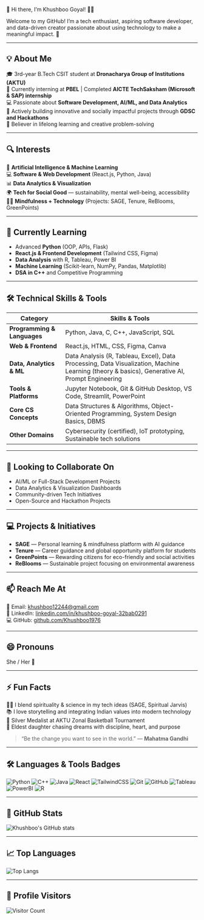 👋 Hi there, I’m Khushboo Goyal! 👩‍💻

Welcome to my GitHub! I’m a tech enthusiast, aspiring software developer, and data-driven creator passionate about using technology to make a meaningful impact. 🌱

---

## 💡 About Me
🎓 3rd-year B.Tech CSIT student at **Dronacharya Group of Institutions (AKTU)**  
💼 Currently interning at **PBEL** | Completed **AICTE TechSaksham (Microsoft & SAP) internship**  
💻 Passionate about **Software Development, AI/ML, and Data Analytics**  
🚀 Actively building innovative and socially impactful projects through **GDSC and Hackathons**  
🌸 Believer in lifelong learning and creative problem-solving  

---

## 🔍 Interests
🤖 **Artificial Intelligence & Machine Learning**  
💻 **Software & Web Development** (React.js, Python, Java)  
📊 **Data Analytics & Visualization**  
🌍 **Tech for Social Good** — sustainability, mental well-being, accessibility  
🧘‍♀️ **Mindfulness + Technology** (Projects: SAGE, Tenure, ReBlooms, GreenPoints)  

---

## 🌱 Currently Learning
- Advanced **Python** (OOP, APIs, Flask)  
- **React.js & Frontend Development** (Tailwind CSS, Figma)  
- **Data Analysis** with R, Tableau, Power BI  
- **Machine Learning** (Scikit-learn, NumPy, Pandas, Matplotlib)  
- **DSA in C++** and Competitive Programming  

---

## 🛠️ Technical Skills & Tools

| **Category** | **Skills & Tools** |
|--------------|------------------|
| **Programming & Languages** | Python, Java, C, C++, JavaScript, SQL |
| **Web & Frontend** | React.js, HTML, CSS, Figma, Canva |
| **Data, Analytics & ML** | Data Analysis (R, Tableau, Excel), Data Processing, Data Visualization, Machine Learning (theory & basics), Generative AI, Prompt Engineering |
| **Tools & Platforms** | Jupyter Notebook, Git & GitHub Desktop, VS Code, Streamlit, PowerPoint |
| **Core CS Concepts** | Data Structures & Algorithms, Object-Oriented Programming, System Design Basics, DBMS |
| **Other Domains** | Cybersecurity (certified), IoT prototyping, Sustainable tech solutions |

---

## 🤝 Looking to Collaborate On
- AI/ML or Full-Stack Development Projects  
- Data Analytics & Visualization Dashboards  
- Community-driven Tech Initiatives  
- Open-Source and Hackathon Projects  

---

## 💻 Projects & Initiatives
- **SAGE** — Personal learning & mindfulness platform with AI guidance  
- **Tenure** — Career guidance and global opportunity platform for students  
- **GreenPoints** — Rewarding citizens for eco-friendly and social activities  
- **ReBlooms** — Sustainable project focusing on environmental awareness  

---

## 📫 Reach Me At
📧 Email: khushboo12244@gmail.com  
💼 LinkedIn: [linkedin.com/in/khushboo-goyal-32bab0291](https://linkedin.com/in/khushboo-goyal-32bab0291)  
💻 GitHub: [github.com/Khushboo1976](https://github.com/Khushboo1976)  

---

## 😄 Pronouns
She / Her 🌸  

---

## ⚡ Fun Facts
🧘‍♀️ I blend spirituality & science in my tech ideas (SAGE, Spiritual Jarvis)  
📚 I love storytelling and integrating Indian values into modern technology  
🏀 Silver Medalist at AKTU Zonal Basketball Tournament  
💪 Eldest daughter chasing dreams with discipline, heart, and purpose  

> “Be the change you want to see in the world.” — **Mahatma Gandhi**  

---

## 🛠️ Languages & Tools Badges

![Python](https://img.shields.io/badge/-Python-3776AB?style=flat-square&logo=python&logoColor=white)
![C++](https://img.shields.io/badge/-C++-00599C?style=flat-square&logo=c%2B%2B&logoColor=white)
![Java](https://img.shields.io/badge/-Java-F7DF1E?style=flat-square&logo=java&logoColor=black)
![React](https://img.shields.io/badge/-React-61DAFB?style=flat-square&logo=react&logoColor=black)
![TailwindCSS](https://img.shields.io/badge/-TailwindCSS-06B6D4?style=flat-square&logo=tailwind-css&logoColor=white)
![Git](https://img.shields.io/badge/-Git-F05032?style=flat-square&logo=git&logoColor=white)
![GitHub](https://img.shields.io/badge/-GitHub-181717?style=flat-square&logo=github&logoColor=white)
![Tableau](https://img.shields.io/badge/-Tableau-E97627?style=flat-square&logo=tableau&logoColor=white)
![PowerBI](https://img.shields.io/badge/-PowerBI-F2C811?style=flat-square&logo=power-bi&logoColor=black)
![R](https://img.shields.io/badge/-R-276DC3?style=flat-square&logo=r&logoColor=white)

---

## 🌟 GitHub Stats

![Khushboo's GitHub stats](https://github-readme-stats.vercel.app/api?username=Khushboo1976&show_icons=true&theme=tokyonight)

---

## 📈 Top Languages

![Top Langs](https://github-readme-stats.vercel.app/api/top-langs/?username=Khushboo1976&layout=compact&theme=tokyonight)

---

## 👀 Profile Visitors

![Visitor Count](https://profile-counter.glitch.me/Khushboo1976/count.svg)
